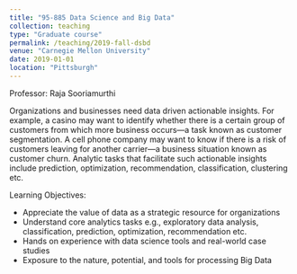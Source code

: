 ```yaml
---
title: "95-885 Data Science and Big Data"
collection: teaching
type: "Graduate course"
permalink: /teaching/2019-fall-dsbd
venue: "Carnegie Mellon University"
date: 2019-01-01
location: "Pittsburgh"
---
```

Professor: Raja Sooriamurthi

Organizations and businesses need data driven actionable insights. For example, a casino may want to identify whether there is a certain group of customers from which more business occurs—a task known as customer segmentation. A cell phone company may want to know if there is a risk of customers leaving for another carrier—a business situation known as customer churn. Analytic tasks that facilitate such actionable insights include prediction, optimization, recommendation, classification, clustering etc.

Learning Objectives:
* Appreciate the value of data as a strategic resource for organizations
* Understand core analytics tasks e.g., exploratory data analysis, classification, prediction,
optimization, recommendation etc.
* Hands on experience with data science tools and real-world case studies
* Exposure to the nature, potential, and tools for processing Big Data